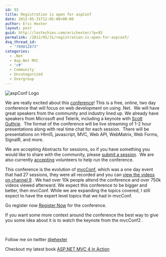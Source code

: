 ```yaml
---
id: 93
title: Registration is open for aspConf
date: 2012-05-31T12:05:00+00:00
author: Eric Hexter
layout: post
guid: http://lostechies.com/erichexter/?p=93
permalink: /2012/05/31/registration-is-open-for-aspconf/
dsq_thread_id:
  - "709812873"
categories:
  - .Net
  - Asp.Net MVC
  - 'c#'
  - Community
  - Uncategorized
  - Usergroup
---
```

![aspConf Logo](http://www.aspconf.net/Content/logo.png)

We are really excited about this [conference](http://www.aspconf.net)! This is a free, online, two day conference that will focus on web development on using .Net.  We will have great speakers from the community and industry lined up. We already have speakers from Microsoft and Telerik, including a keynote with [Scott Guthrie](http://weblogs.asp.net/scottgu/).  The format of the conference will be live streaming of 1-2 hour presentations along with real time chat for each session.  There will be presentations on Html5, javascript, MVC, Web API, WebMatrix, Web Forms, SignalR, and more.

We are accepting Abstracts for sessions, so if you have something you would like to share with the community, please [submit a session](https://docs.google.com/spreadsheet/viewform?formkey=dDRBYU85NXNMZ1JDRlBQZ1ViQ2UzaGc6MQ#gid=0).  We are also currently [accepting](https://docs.google.com/spreadsheet/viewform?formkey=dFp3bFpUdnBOY1hpR1FjOTk4SEdNT3c6MA#gid=0) volunteers to help run the conference.

This conference is the evolution of [mvcConf](http://www.mvcconf.com), which was a one day event that had 27 sessions, they were all recorded and you can [view the videos on channel 9](http://channel9.msdn.com/series/mvcconf) . We had over 10k people attend the conference and over 750k videos viewed afterward. We expect this conference to be bigger and better, then mvcConf. While we are expanding the topics covered, I still expect to have the expert level topics that we had in mvcConf.

Go register now [Register Now](http://www.aspconf.net) for the conference.

If you want some more context around the conference the best way to give you some idea about it is to watch the keynote from the mvcConf2 .

&nbsp;

Follow me on twitter [@ehexter](http://twitter.com/#!/ehexter)

Checkout my latest book [ASP.NET MVC 4 in Action](http://manning.com/palermo3/)